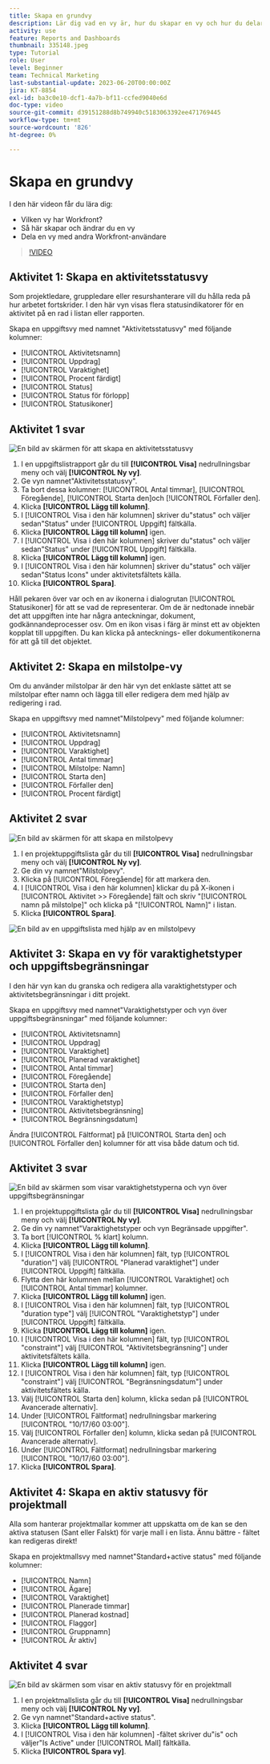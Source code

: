 ```yaml
---
title: Skapa en grundvy
description: Lär dig vad en vy är, hur du skapar en vy och hur du delar en vy med andra användare i Workfront.
activity: use
feature: Reports and Dashboards
thumbnail: 335148.jpeg
type: Tutorial
role: User
level: Beginner
team: Technical Marketing
last-substantial-update: 2023-06-20T00:00:00Z
jira: KT-8854
exl-id: ba3c0e10-dcf1-4a7b-bf11-ccfed9040e6d
doc-type: video
source-git-commit: d39151288d8b749940c5183063392ee471769445
workflow-type: tm+mt
source-wordcount: '826'
ht-degree: 0%

---
```


# Skapa en grundvy

I den här videon får du lära dig:

* Vilken vy har Workfront?
* Så här skapar och ändrar du en vy
* Dela en vy med andra Workfront-användare

>[!VIDEO](https://video.tv.adobe.com/v/335148/?quality=12&learn=on)

## Aktivitet 1: Skapa en aktivitetsstatusvy

Som projektledare, gruppledare eller resurshanterare vill du hålla reda på hur arbetet fortskrider. I den här vyn visas flera statusindikatorer för en aktivitet på en rad i listan eller rapporten.

Skapa en uppgiftsvy med namnet &quot;Aktivitetsstatusvy&quot; med följande kolumner:

* [!UICONTROL Aktivitetsnamn]
* [!UICONTROL Uppdrag]
* [!UICONTROL Varaktighet]
* [!UICONTROL Procent färdigt]
* [!UICONTROL Status]
* [!UICONTROL Status för förlopp]
* [!UICONTROL Statusikoner]

## Aktivitet 1 svar

![En bild av skärmen för att skapa en aktivitetsstatusvy](assets/view-exercise.png)

1. I en uppgiftslistrapport går du till **[!UICONTROL Visa]** nedrullningsbar meny och välj **[!UICONTROL Ny vy]**.
1. Ge vyn namnet&quot;Aktivitetsstatusvy&quot;.
1. Ta bort dessa kolumner: [!UICONTROL Antal timmar], [!UICONTROL Föregående], [!UICONTROL Starta den]och [!UICONTROL Förfaller den].
1. Klicka **[!UICONTROL Lägg till kolumn]**.
1. I [!UICONTROL Visa i den här kolumnen] skriver du&quot;status&quot; och väljer sedan&quot;Status&quot; under [!UICONTROL Uppgift] fältkälla.
1. Klicka **[!UICONTROL Lägg till kolumn]** igen.
1. I [!UICONTROL Visa i den här kolumnen] skriver du&quot;status&quot; och väljer sedan&quot;Status&quot; under [!UICONTROL Uppgift] fältkälla.
1. Klicka **[!UICONTROL Lägg till kolumn]** igen.
1. I [!UICONTROL Visa i den här kolumnen] skriver du&quot;status&quot; och väljer sedan&quot;Status Icons&quot; under aktivitetsfältets källa.
1. Klicka **[!UICONTROL Spara]**.

Håll pekaren över var och en av ikonerna i dialogrutan [!UICONTROL Statusikoner] för att se vad de representerar. Om de är nedtonade innebär det att uppgiften inte har några anteckningar, dokument, godkännandeprocesser osv. Om en ikon visas i färg är minst ett av objekten kopplat till uppgiften. Du kan klicka på antecknings- eller dokumentikonerna för att gå till det objektet.

## Aktivitet 2: Skapa en milstolpe-vy

Om du använder milstolpar är den här vyn det enklaste sättet att se milstolpar efter namn och lägga till eller redigera dem med hjälp av redigering i rad.

Skapa en uppgiftsvy med namnet&quot;Milstolpevy&quot; med följande kolumner:

* [!UICONTROL Aktivitetsnamn]
* [!UICONTROL Uppdrag]
* [!UICONTROL Varaktighet]
* [!UICONTROL Antal timmar]
* [!UICONTROL Milstolpe: Namn]
* [!UICONTROL Starta den]
* [!UICONTROL Förfaller den]
* [!UICONTROL Procent färdigt]


## Aktivitet 2 svar

![En bild av skärmen för att skapa en milstolpevy](assets/view-milestone-exercise-1.png)

1. I en projektuppgiftslista går du till **[!UICONTROL Visa]** nedrullningsbar meny och välj **[!UICONTROL Ny vy]**.
1. Ge din vy namnet&quot;Milstolpevy&quot;.
1. Klicka på [!UICONTROL Föregående] för att markera den.
1. I [!UICONTROL Visa i den här kolumnen] klickar du på X-ikonen i [!UICONTROL Aktivitet >> Föregående] fält och skriv &quot;[!UICONTROL namn på milstolpe]&quot; och klicka på &quot;[!UICONTROL Namn]&quot; i listan.
1. Klicka **[!UICONTROL Spara]**.

![En bild av en uppgiftslista med hjälp av en milstolpevy](assets/view-milestone-exercise-2.png)

## Aktivitet 3: Skapa en vy för varaktighetstyper och uppgiftsbegränsningar

I den här vyn kan du granska och redigera alla varaktighetstyper och aktivitetsbegränsningar i ditt projekt.

Skapa en uppgiftsvy med namnet&quot;Varaktighetstyper och vyn över uppgiftsbegränsningar&quot; med följande kolumner:

* [!UICONTROL Aktivitetsnamn]
* [!UICONTROL Uppdrag]
* [!UICONTROL Varaktighet]
* [!UICONTROL Planerad varaktighet]
* [!UICONTROL Antal timmar]
* [!UICONTROL Föregående]
* [!UICONTROL Starta den]
* [!UICONTROL Förfaller den]
* [!UICONTROL Varaktighetstyp]
* [!UICONTROL Aktivitetsbegränsning]
* [!UICONTROL Begränsningsdatum]

Ändra [!UICONTROL Fältformat] på [!UICONTROL Starta den] och [!UICONTROL Förfaller den] kolumner för att visa både datum och tid.

## Aktivitet 3 svar

![En bild av skärmen som visar varaktighetstyperna och vyn över uppgiftsbegränsningar](assets/view-activity-3.png)

1. I en projektuppgiftslista går du till **[!UICONTROL Visa]** nedrullningsbar meny och välj **[!UICONTROL Ny vy]**.
1. Ge din vy namnet&quot;Varaktighetstyper och vyn Begränsade uppgifter&quot;.
1. Ta bort [!UICONTROL % klart] kolumn.
1. Klicka **[!UICONTROL Lägg till kolumn]**.
1. I [!UICONTROL Visa i den här kolumnen] fält, typ [!UICONTROL &quot;duration&quot;] välj [!UICONTROL &quot;Planerad varaktighet&quot;] under [!UICONTROL Uppgift] fältkälla.
1. Flytta den här kolumnen mellan [!UICONTROL Varaktighet] och [!UICONTROL Antal timmar] kolumner.
1. Klicka **[!UICONTROL Lägg till kolumn]** igen.
1. I [!UICONTROL Visa i den här kolumnen] fält, typ [!UICONTROL &quot;duration type&quot;] välj [!UICONTROL &quot;Varaktighetstyp&quot;] under [!UICONTROL Uppgift] fältkälla.
1. Klicka **[!UICONTROL Lägg till kolumn]** igen.
1. I [!UICONTROL Visa i den här kolumnen] fält, typ [!UICONTROL &quot;constraint&quot;] välj [!UICONTROL &quot;Aktivitetsbegränsning&quot;] under aktivitetsfältets källa.
1. Klicka **[!UICONTROL Lägg till kolumn]** igen.
1. I [!UICONTROL Visa i den här kolumnen] fält, typ [!UICONTROL &quot;constraint&quot;] välj [!UICONTROL &quot;Begränsningsdatum&quot;] under aktivitetsfältets källa.
1. Välj [!UICONTROL Starta den] kolumn, klicka sedan på [!UICONTROL Avancerade alternativ].
1. Under [!UICONTROL Fältformat] nedrullningsbar markering [!UICONTROL &quot;10/17/60 03:00&quot;].
1. Välj [!UICONTROL Förfaller den] kolumn, klicka sedan på [!UICONTROL Avancerade alternativ].
1. Under [!UICONTROL Fältformat] nedrullningsbar markering [!UICONTROL &quot;10/17/60 03:00&quot;].
1. Klicka **[!UICONTROL Spara]**.

## Aktivitet 4: Skapa en aktiv statusvy för projektmall

Alla som hanterar projektmallar kommer att uppskatta om de kan se den aktiva statusen (Sant eller Falskt) för varje mall i en lista. Ännu bättre - fältet kan redigeras direkt!

Skapa en projektmallsvy med namnet&quot;Standard+active status&quot; med följande kolumner:

* [!UICONTROL Namn]
* [!UICONTROL Ägare]
* [!UICONTROL Varaktighet]
* [!UICONTROL Planerade timmar]
* [!UICONTROL Planerad kostnad]
* [!UICONTROL Flaggor]
* [!UICONTROL Gruppnamn]
* [!UICONTROL Är aktiv]


## Aktivitet 4 svar

![En bild av skärmen som visar en aktiv statusvy för en projektmall](assets/view-activity-4.png)

1. I en projektmallslista går du till **[!UICONTROL Visa]** nedrullningsbar meny och välj **[!UICONTROL Ny vy]**.
1. Ge vyn namnet&quot;Standard+active status&quot;.
1. Klicka **[!UICONTROL Lägg till kolumn]**.
1. I [!UICONTROL Visa i den här kolumnen] -fältet skriver du&quot;is&quot; och väljer&quot;Is Active&quot; under [!UICONTROL Mall] fältkälla.
1. Klicka **[!UICONTROL Spara vy]**.
